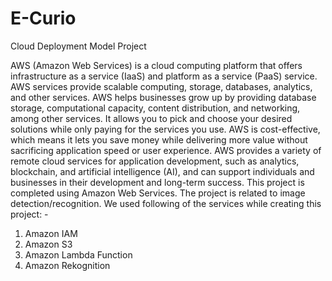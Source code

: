 # E-Curio
Cloud Deployment Model Project

AWS (Amazon Web Services) is a cloud computing platform that offers infrastructure as a service (IaaS) and platform as a service (PaaS) service. AWS services provide scalable computing, storage, databases, analytics, and other services. AWS helps businesses grow up by providing database storage, computational capacity, content distribution, and networking, among other services. It allows you to pick and choose your desired solutions while only paying for the services you use. AWS is cost-effective, which means it lets you save money while delivering more value without sacrificing application speed or user experience. AWS provides a variety of remote cloud services for application development, such as analytics, blockchain, and artificial intelligence (AI), and can support individuals and businesses in their development and long-term success. This project is completed using Amazon Web Services. The project is related to image detection/recognition. We used following of the services while creating this project: -

1. Amazon IAM
2. Amazon S3
3. Amazon Lambda Function
4. Amazon Rekognition
